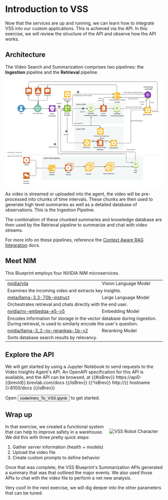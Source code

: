 # Introduction to VSS

Now that the services are up and running, we can learn how to integrate VSS into our custom applications. This is achieved via the API. In this exercise, we will review the structure of the API and observe how the API works.

<!-- fold:break -->

## Architecture
The Video Search and Summarization comprises two pipelines: the **Ingestion** pipeline and the **Retrieval** pipeline.

![VSS Detailed Architecture](vss_arch.png)

As video is streamed or uploaded into the agent, the video will be pre-processed into chunks of time intervals. These chunks are then used to generate high level summaries as well as a detailed database of observations. This is the Ingestion Pipeline.

The combination of these chunked summaries and knowledge database are then used by the Retrieval pipeline to summarize and chat with video streams.

For more info on these pipelines, reference the [Context Aware RAG Integration](https://via.gitlab-master-pages.nvidia.com/via-docs/content/context_aware_rag.html) docs.

<!-- fold:break -->

## Meet NIM

This Blueprint employs four NVIDIA NIM microservices.

<table>

  <tr>
    <td><a href="https://build.nvidia.com/nvidia/vila" target="_blank"><i class="fas fa-external-link-alt"></i> nvidia/vila</a></td>
    <td>Vision Language Model</td>
  </tr><tr>
    <td colspan=2>Examines the incoming video and extracts key insights.</td>
  </tr>

  <tr>
    <td><a href="https://build.nvidia.com/meta/llama-3_3-70b-instruct" target="_blank"><i class="fas fa-external-link-alt"></i> meta/llama-3.3-70b-instruct</a></td>
    <td>Large Language Model</td>
  </tr><tr>
    <td colspan=2>Orchestrates retrieval and chats directly with the end user.</td>
  </tr>

  <tr>
    <td><a href="https://build.nvidia.com/nvidia/nv-embedqa-e5-v5" target="_blank"><i class="fas fa-external-link-alt"></i> nvidia/nv-embedqa-e5-v5</a></td>
    <td>Embedding Model</td>
  </tr><tr>
    <td colspan=2>Encodes information for storage in the vector database during ingestion. During retrieval, is used to similarly encode the user's question.</td>
  </tr>

  <tr>
    <td><a href="https://build.nvidia.com/nvidia/llama-3_2-nv-rerankqa-1b-v2" target="_blank"><i class="fas fa-external-link-alt"></i> nvidia/llama-3_2-nv-rerankqa-1b-v2</a></td>
    <td>Reranking Model</td>
  </tr><tr>
    <td colspan=2>Sorts database search results by relevancy.</td>
  </tr>

</table>

<!--fold:break -->

## Explore the API

We will get started by using a Jupyter Notebook to send requests to the Video Insights Agent's API. An OpenAPI specification for this API is available, and the API can be browsed, at
{{#isBrev}}
https://api0-{{brevId}}.brevlab.com/docs
{{/isBrev}}
{{^isBrev}}
http://{{ hostname }}:8100/docs
{{/isBrev}}

Open <button onclick="openOrCreateFileInJupyterLab('code/Intro_To_VSS.ipynb');"><i class="fas fa-flask"></i> code/Intro_To_VSS.ipynb</button> to get started.

<!--fold:break -->

## Wrap up

<img src="_static/robots/strong.png" alt="VSS Robot Character" style="float:right; max-width:350px;margin:15px;" />

In that exercise, we created a functional system that can help to improve safety in a warehouse.
We did this with three pretty quick steps:

1. Gather server information (health + models)
1. Upload the video file
1. Create custom prompts to define behavior

Once that was complete, the VSS Blueprint's Summarization APIs generated a summary that was that outlined the major events.
We also used those APIs to chat with the video file to perform a net new analysis.

Very cool! In the next exercise, we will dig deeper into the other parameters that can be tuned.

